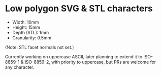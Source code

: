 # Low polygon SVG & STL characters
- Width: 10mm
- Height: 15mm
- Depth (STL): 1mm
- Granularity: 0.5mm

(Note: STL facet normals not set.)

Currently working on uppercase ASCII,
later planning to extend it to ISO-8859-1 & ISO-8859-2,
with priority to uppercase,
but PRs are welcome for any character.
